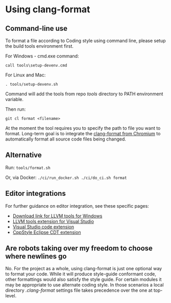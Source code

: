 # Using clang-format

## Command-line use

To format a file according to Coding style using command line, please setup the
build tools environment first.

For Windows - cmd.exe command:

```call tools\setup-devenv.cmd```

For Linux and Mac:

```. tools/setup-devenv.sh```

Command will add the tools from repo *tools* directory to PATH environment
variable.

Then run:

```git cl format <filename>```

At the moment the tool requires you to specify the path to file you want to
format. Long-term goal is to integrate the [clang-format from
Chromium](https://chromium.googlesource.com/chromium/src/+/master/docs/clang_format.md)
to automatically format all source code files being changed.

## Alternative

Run: `tools/format.sh`

Or, via Docker: `./ci/run_docker.sh ./ci/do_ci.sh format`

## Editor integrations

For further guidance on editor integration, see these specific pages:

* [Download link for LLVM tools for
  Windows](https://releases.llvm.org/9.0.0/LLVM-9.0.0-win64.exe)
* [LLVM tools extension for Visual
  Studio](https://marketplace.visualstudio.com/items?itemName=LLVMExtensions.llvm-toolchain)
* [Visual Studio code
  extension](https://marketplace.visualstudio.com/items?itemName=xaver.clang-format)
* [CppStyle Eclipse CDT
  extension](https://marketplace.eclipse.org/content/cppstyle)

## Are robots taking over my freedom to choose where newlines go

No. For the project as a whole, using clang-format is just one optional way to
format your code. While it will produce style-guide conformant code, other
formattings would also satisfy the style guide. For certain modules it may be
appropriate to use alternate coding style. In those scenarios a local directory
*.clang-format* settings file takes precedence over the one at top-level.
